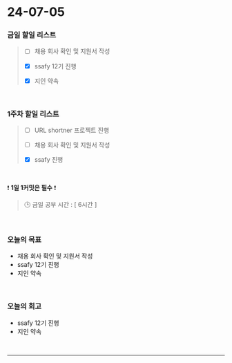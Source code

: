 # 24-07-05
### 금일 할일 리스트
> - [ ]  채용 회사 확인 및 지원서 작성
>
> - [x]  ssafy 12기 진행
>
> - [x]  지인 약속

<br/>

### 1주차 할일 리스트  
> - [ ]  URL shortner 프로젝트 진행
>
> - [ ]  채용 회사 확인 및 지원서 작성
>
> - [x]  ssafy 진행

<br/>

❗ **1일 1커밋은 필수** ❗
> 🕒 금일 공부 시간 : [ 6시간 ]

<br/>

### 오늘의 목표
- 채용 회사 확인 및 지원서 작성
- ssafy 12기 진행
- 지인 약속


<br>

### 오늘의 회고
- ssafy 12기 진행
- 지인 약속

<br/>

------------  
